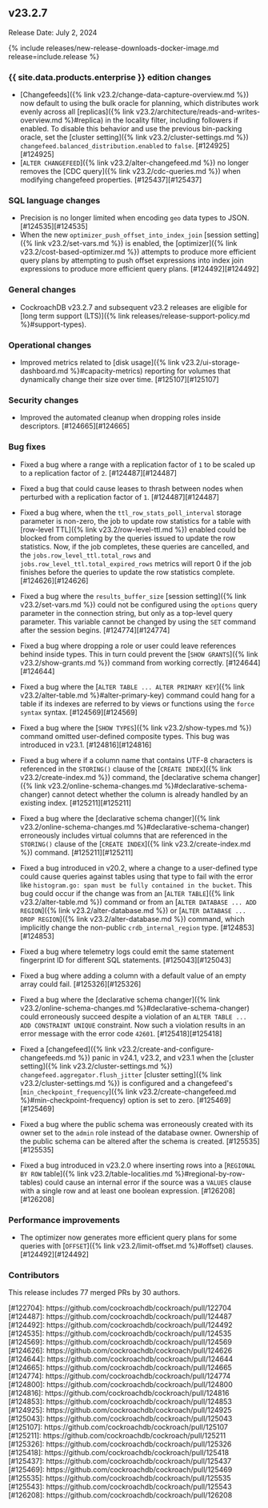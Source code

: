 ## v23.2.7

Release Date: July 2, 2024

{% include releases/new-release-downloads-docker-image.md release=include.release %}

<h3 id="v23-2-7-{{-site.data.products.enterprise-}}-edition-changes">{{ site.data.products.enterprise }} edition changes</h3>

- [Changefeeds]({% link v23.2/change-data-capture-overview.md %}) now default to using the bulk oracle for planning, which distributes work evenly across all [replicas]({% link v23.2/architecture/reads-and-writes-overview.md %}#replica) in the locality filter, including followers if enabled. To disable this behavior and use the previous bin-packing oracle, set the [cluster setting]({% link v23.2/cluster-settings.md %}) `changefeed.balanced_distribution.enabled` to `false`. [#124925][#124925]
- [`ALTER CHANGEFEED`]({% link v23.2/alter-changefeed.md %}) no longer removes the [CDC query]({% link v23.2/cdc-queries.md %}) when modifying changefeed properties. [#125437][#125437]

<h3 id="v23-2-7-sql-language-changes">SQL language changes</h3>

- Precision is no longer limited when encoding `geo` data types to JSON. [#124535][#124535]
- When the new `optimizer_push_offset_into_index_join` [session setting]({% link v23.2/set-vars.md %}) is enabled, the [optimizer]({% link v23.2/cost-based-optimizer.md %}) attempts to produce more efficient query plans by attempting to push offset expressions into index join expressions to produce more efficient query plans. [#124492][#124492]

<h3 id="v23-2-7-general-changes">General changes</h3>

- CockroachDB v23.2.7 and subsequent v23.2 releases are eligible for [long term support (LTS)]({% link releases/release-support-policy.md %}#support-types).

<h3 id="v23-2-7-operational-changes">Operational changes</h3>

- Improved metrics related to [disk usage]({% link v23.2/ui-storage-dashboard.md %}#capacity-metrics) reporting for volumes that dynamically change their size over time. [#125107][#125107]

<h3 id="v23-2-7-security-changes">Security changes</h3>

- Improved the automated cleanup when dropping roles inside descriptors. [#124665][#124665]

<h3 id="v23-2-7-bug-fixes">Bug fixes</h3>

- Fixed a bug where a range with a replication factor of `1` to be scaled up to a replication factor of `2`. [#124487][#124487]
- Fixed a bug that could cause leases to thrash between nodes when perturbed with a replication factor of `1`. [#124487][#124487]
- Fixed a bug where, when the `ttl_row_stats_poll_interval` storage parameter is non-zero, the job to update row statistics for a table with [row-level TTL]({% link v23.2/row-level-ttl.md %}) enabled could be blocked from completing by the queries issued to update the row statistics. Now, if the job completes, these queries are cancelled, and the `jobs.row_level_ttl.total_rows` and `jobs.row_level_ttl.total_expired_rows` metrics will report 0 if the job finishes before the queries to update the row statistics complete. [#124626][#124626]
- Fixed a bug where the `results_buffer_size` [session setting]({% link v23.2/set-vars.md %}) could not be configured using the `options` query parameter in the connection string, but only as a top-level query parameter. This variable cannot be changed by using the `SET` command after the session begins. [#124774][#124774]
- Fixed a bug where dropping a role or user could leave references behind inside types. This in turn could prevent the [`SHOW GRANTS`]({% link v23.2/show-grants.md %}) command from working correctly. [#124644][#124644]

- Fixed a bug where the [`ALTER TABLE ... ALTER PRIMARY KEY`]({% link v23.2/alter-table.md %}#alter-primary-key) command could hang for a table if its indexes are referred to by views or functions using the `force syntax` syntax. [#124569][#124569]
- Fixed a bug where the [`SHOW TYPES`]({% link v23.2/show-types.md %}) command omitted user-defined composite types. This bug was introduced in v23.1. [#124816][#124816]
- Fixed a bug where if a column name that contains UTF-8 characters is referenced in the `STORING()` clause of the [`CREATE INDEX`]({% link v23.2/create-index.md %}) command, the [declarative schema changer]({% link v23.2/online-schema-changes.md %}#declarative-schema-changer) cannot detect whether the column is already handled by an existing index. [#125211][#125211]
- Fixed a bug where the [declarative schema changer]({% link v23.2/online-schema-changes.md %}#declarative-schema-changer) erroneously includes virtual columns that are referenced in the `STORING()` clause of the [`CREATE INDEX`]({% link v23.2/create-index.md %}) command. [#125211][#125211]
- Fixed a bug introduced in v20.2, where a change to a user-defined type could cause queries against tables using that type to fail with the error like `histogram.go: span must be fully contained in the bucket`. This bug could occur if the change was from an [`ALTER TABLE`]({% link v23.2/alter-table.md %}) command or from an [`ALTER DATABASE ... ADD REGION`]({% link v23.2/alter-database.md %}) or [`ALTER DATABASE ... DROP REGION`]({% link v23.2/alter-database.md %}) command, which implicitly change the non-public `crdb_internal_region` type. [#124853][#124853]
- Fixed a bug where telemetry logs could emit the same statement fingerprint ID for different SQL statements. [#125043][#125043]
- Fixed a bug where adding a column with a default value of an empty array could fail. [#125326][#125326]
- Fixed a bug where the [declarative schema changer]({% link v23.2/online-schema-changes.md %}#declarative-schema-changer) could erroneously succeed despite a violation of an `ALTER TABLE ... ADD CONSTRAINT UNIQUE` constraint. Now such a violation results in an error message with the error code `42601`. [#125418][#125418]
- Fixed a [changefeed]({% link v23.2/create-and-configure-changefeeds.md %}) panic in v24.1, v23.2, and v23.1 when the [cluster setting]({% link v23.2/cluster-settings.md %}) `changefeed.aggregator.flush_jitter` [cluster setting]({% link v23.2/cluster-settings.md %}) is configured and a changefeed's [`min_checkpoint_frequency`]({% link v23.2/create-changefeed.md %}#min-checkpoint-frequency) option is set to zero. [#125469][#125469]
- Fixed a bug where the public schema was erroneously created with its owner set to the `admin` role instead of the database owner. Ownership  of the public schema can be altered after the schema is created. [#125535][#125535]
- Fixed a bug introduced in v23.2.0 where inserting rows into a [`REGIONAL BY ROW` table]({% link v23.2/table-localities.md %}#regional-by-row-tables) could cause an internal error if the source was a `VALUES` clause with a single row and at least one boolean expression. [#126208][#126208]

<h3 id="v23-2-7-performance-improvements">Performance improvements</h3>

- The optimizer now generates more efficient query plans for some queries with [`OFFSET`]({% link v23.2/limit-offset.md %}#offset) clauses. [#124492][#124492]

<div class="release-note-contributors" markdown="1">

<h3 id="v23-2-7-contributors">Contributors</h3>

This release includes 77 merged PRs by 30 authors.
</div>
[#122704]: https://github.com/cockroachdb/cockroach/pull/122704
[#124487]: https://github.com/cockroachdb/cockroach/pull/124487
[#124492]: https://github.com/cockroachdb/cockroach/pull/124492
[#124535]: https://github.com/cockroachdb/cockroach/pull/124535
[#124569]: https://github.com/cockroachdb/cockroach/pull/124569
[#124626]: https://github.com/cockroachdb/cockroach/pull/124626
[#124644]: https://github.com/cockroachdb/cockroach/pull/124644
[#124665]: https://github.com/cockroachdb/cockroach/pull/124665
[#124774]: https://github.com/cockroachdb/cockroach/pull/124774
[#124800]: https://github.com/cockroachdb/cockroach/pull/124800
[#124816]: https://github.com/cockroachdb/cockroach/pull/124816
[#124853]: https://github.com/cockroachdb/cockroach/pull/124853
[#124925]: https://github.com/cockroachdb/cockroach/pull/124925
[#125043]: https://github.com/cockroachdb/cockroach/pull/125043
[#125107]: https://github.com/cockroachdb/cockroach/pull/125107
[#125211]: https://github.com/cockroachdb/cockroach/pull/125211
[#125326]: https://github.com/cockroachdb/cockroach/pull/125326
[#125418]: https://github.com/cockroachdb/cockroach/pull/125418
[#125437]: https://github.com/cockroachdb/cockroach/pull/125437
[#125469]: https://github.com/cockroachdb/cockroach/pull/125469
[#125535]: https://github.com/cockroachdb/cockroach/pull/125535
[#125543]: https://github.com/cockroachdb/cockroach/pull/125543
[#126208]: https://github.com/cockroachdb/cockroach/pull/126208
